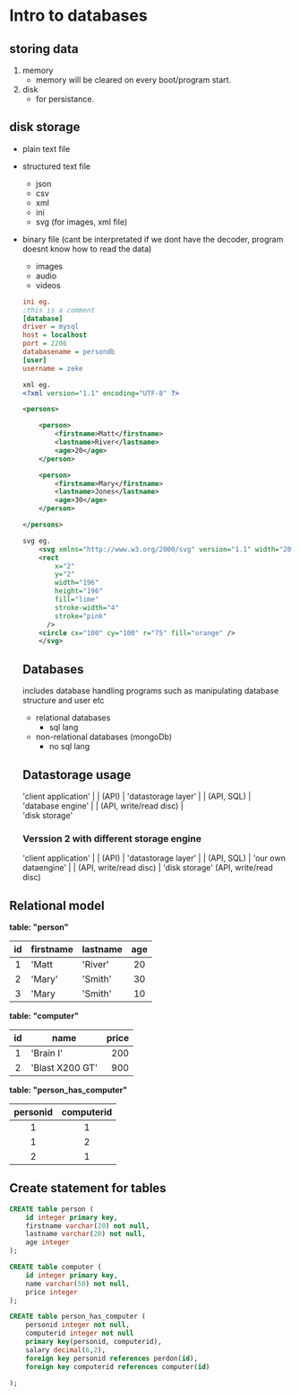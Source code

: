 # Intro to databases

## storing data

1. memory
    - memory will be cleared on every boot/program start.
2. disk
    - for persistance.

## disk storage
-   plain text file
-   structured text file
    - json
    - csv
    - xml
    - ini
    - svg (for images, xml file)
- binary file (cant be interpretated if we dont have the decoder, program doesnt know how to read the data)
    - images
    - audio
    - videos

    ```ini
    ini eg.
    ;this is a comment
    [database]
    driver = mysql
    host = localhost
    port = 2206
    databasename = persondb
    [user]
    username = zeke

    ```
    ```xml
    xml eg.
    <?xml version="1.1" encoding="UTF-8" ?>

    <persons>

        <person>
            <firstname>Matt</firstname>
            <lastname>River</lastname>
            <age>20</age>
        </person>

        <person>
            <firstname>Mary</firstname>
            <lastname>Jones</lastname>
            <age>30</age>
        </person>

    </persons>

    ```

    ```svg
    svg eg.
        <svg xmlns="http://www.w3.org/2000/svg" version="1.1" width="200" height="200">
        <rect
            x="2"
            y="2"
            width="196"
            height="196"
            fill="lime"
            stroke-width="4"
            stroke="pink"
          />
        <circle cx="100" cy="100" r="75" fill="orange" />
        </svg>
    ```

    ## Databases 

    includes database handling programs such as manipulating database structure and user etc

    - relational databases
        - sql lang
    - non-relational databases (mongoDb)
        - no sql lang

    ## Datastorage usage

    'client application'
        |
        | (API)
        | 
    'datastorage layer' 
        |
        | (API, SQL)
        |            
    'database engine' 
        |
        | (API, write/read disc)
        |         
    'disk storage' 

    ### Verssion 2 with different storage engine

    'client application'
        |
        | (API)
        |
    'datastorage layer' 
        |
        | (API, SQL)
        |
    'our own dataengine' 
        |
        | (API, write/read disc)
        |
    'disk storage' (API, write/read disc)


## Relational model 

**table: "person"**

id|firstname|lastname|age
:---:|---|---|:---:
1|'Matt|'River'|20
2|'Mary'|'Smith'|30
3|'Mary|'Smith'|10

**table: "computer"**

id|name|price
:---:|---|---:
1|'Brain I'|200
2|'Blast X200 GT'|900


**table: "person_has_computer"**

personid|computerid
:---:|:---:
1|1
1|2
2|1

## Create statement for tables

```sql
CREATE table person (
    id integer primary key, 
    firstname varchar(20) not null,
    lastname varchar(20) not null,
    age integer
);

CREATE table computer (
    id integer primary key, 
    name varchar(50) not null,
    price integer
);

CREATE table person_has_computer (
    personid integer not null,
    computerid integer not null
    primary key(personid, computerid), 
    salary decimal(6,2),
    foreign key personid references perdon(id),
    foreign key computerid references computer(id)
    
);

```
